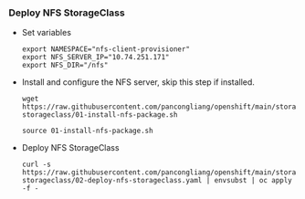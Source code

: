 ### Deploy NFS StorageClass

* Set variables
  ```
  export NAMESPACE="nfs-client-provisioner"
  export NFS_SERVER_IP="10.74.251.171"
  export NFS_DIR="/nfs"
  ```

* Install and configure the NFS server, skip this step if installed.
  ```
  wget https://raw.githubusercontent.com/pancongliang/openshift/main/storage/nfs-storageclass/01-install-nfs-package.sh
  
  source 01-install-nfs-package.sh
  ```

* Deploy NFS StorageClass
  ```
  curl -s https://raw.githubusercontent.com/pancongliang/openshift/main/storage/nfs-storageclass/02-deploy-nfs-storageclass.yaml | envsubst | oc apply -f -
  ```
